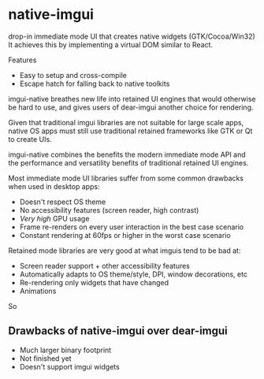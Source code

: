 # native-imgui
drop-in immediate mode UI that creates native widgets (GTK/Cocoa/Win32)
It achieves this by implementing a virtual DOM similar to React.

Features
- Easy to setup and cross-compile
- Escape hatch for falling back to native toolkits

imgui-native breathes new life into retained UI engines that would otherwise be hard to use, and gives
users of dear-imgui another choice for rendering.

Given that traditional imgui libraries are not suitable for large scale apps,
native OS apps must still use traditional retained frameworks like GTK or Qt to create UIs.

imgui-native combines the benefits the modern immediate mode API and the performance and versatility benefits
of traditional retained UI engines.

Most immediate mode UI libraries suffer from some common drawbacks when used in desktop apps:
- Doesn't respect OS theme
- No accessibility features (screen reader, high contrast)
- *Very high* GPU usage
- Frame re-renders on every user interaction in the best case scenario
- Constant rendering at 60fps or higher in the worst case scenario

Retained mode libraries are very good at what imguis tend to be bad at: 
- Screen reader support + other accessibility features
- Automatically adapts to OS theme/style, DPI, window decorations, etc
- Re-rendering only widgets that have changed
- Animations

So 

## Drawbacks of native-imgui over dear-imgui
- Much larger binary footprint
- Not finished yet
- Doesn't support imgui widgets

